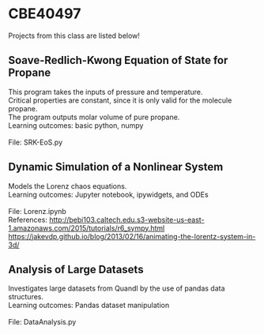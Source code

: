 # CBE40497  

Projects from this class are listed below!

## Soave-Redlich-Kwong Equation of State for Propane

This program takes the inputs of pressure and temperature.  
Critical properties are constant, since it is only valid for the molecule propane.  
The program outputs molar volume of pure propane.  
Learning outcomes: basic python, numpy  
<br>
File: SRK-EoS.py

## Dynamic Simulation of a Nonlinear System   

Models the Lorenz chaos equations.  
Learning outcomes: Jupyter notebook, ipywidgets, and ODEs  
<br>
File: Lorenz.ipynb  
References: http://bebi103.caltech.edu.s3-website-us-east-1.amazonaws.com/2015/tutorials/r6_sympy.html
https://jakevdp.github.io/blog/2013/02/16/animating-the-lorentz-system-in-3d/

## Analysis of Large Datasets

Investigates large datasets from Quandl by the use of pandas data structures.  
Learning outcomes: Pandas dataset manipulation  
<br>
File: DataAnalysis.py
